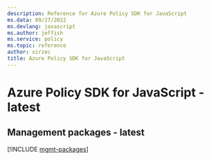 ```yaml
---
description: Reference for Azure Policy SDK for JavaScript
ms.data: 09/27/2022
ms.devlang: javascript
ms.author: jeffish
ms.service: policy
ms.topic: reference
author: xirzec
title: Azure Policy SDK for JavaScript
---
```

# Azure Policy SDK for JavaScript - latest

## Management packages - latest
[!INCLUDE [mgmt-packages](policy-mgmt-index.md)]